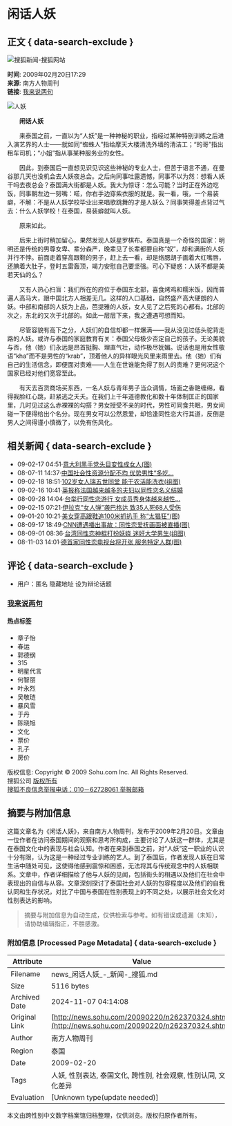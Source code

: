 # 闲话人妖

## 正文 { data-search-exclude }


![搜狐新闻-搜狐网站](https://images.sohu.com/uiue/sohu_logo/2006/news_logo3.gif)

**时间**: 2009年02月20日17:29  
**来源**: 南方人物周刊  
**链接**: [我来说两句](https://comment2.news.sohu.com/viewcomments.action?id=262370324)

![人妖](https://i3.itc.cn/20081014/6d4_c4fc3e03_c97a_43e8_ba1d_826cb97d857f_0.jpg)

　　**闲话人妖**

　　来泰国之前，一直以为“人妖”是一种神秘的职业，指经过某种特别训练之后进入演艺界的人士——就如同“蜘蛛人”指给摩天大楼清洗外墙的清洁工；“的哥”指出租车司机；“小姐”指从事某种服务业的女性。

　　因此，到泰国后一直想见识见识这些神秘的专业人士，但苦于语言不通，在曼谷那几天也没机会去人妖夜总会。之后向同事吐露遗憾，同事不以为然：想看人妖干吗去夜总会？泰国满大街都是人妖。我大为惊讶：怎么可能？当时正在外边吃饭，同事朝左边一努嘴：喏，你右手边穿紫衣服的就是。我一看，哦，一个易装癖，不解：不是从人妖学校毕业出来唱歌跳舞的才是人妖么？同事笑得差点背过气去：什么人妖学校！在泰国，易装癖就叫人妖。

　　原来如此。

　　后来上街时稍加留心，果然发现人妖星罗棋布。泰国真是一个奇怪的国家：明明还是传统的男尊女卑、辈分森严，晚辈见了长辈都要自称“奴”，却和满街的人妖并行不悖。前面走着穿高跟鞋的男子，赶上去一看，却是络腮胡子画着大红嘴唇，还腆着大肚子，登时五雷轰顶，竭力安慰自己要坚强。可心下疑惑：人妖不都是美若天仙的么？

　　又有人热心扫盲：我们所在的府位于泰国东北部，喜食烤鸡和糯米饭，因而普遍人高马大，跟中国北方人相差无几。这样的人口基础，自然盛产高大硬朗的人妖。中部和南部的人妖为上品，芭提雅的人妖，女人见了之后死的心都有。北部的次之，东北的又次于北部的。如此一层层下来，我之遭遇可想而知。

　　尽管容貌有高下之分，人妖们的自信却都一样爆满——我从没见过低头驼背走路的人妖。或许与泰国的家庭教育有关：泰国父母极少否定自己的孩子。无论美貌与否，他（她）们永远是昂首挺胸、理直气壮，动作极尽妩媚。说话也是用女性敬语“kha”而不是男性的“krab”，顶着他人的异样眼光风里来雨里去。他（她）们有自己的生活信念，即便面对责难——人生在世谁能免得了别人的责难？更何况这个国家已经对他们宽容至此。

　　有天去百货商场买东西，一名人妖与青年男子当众调情，场面之香艳缠绵，看得我脸红心跳，赶紧逃之夭夭。在我们上千年道德教化和数十年体制匡正的国家里，几时见过这么赤裸裸的勾搭？男女授受不亲的时代，男性可同食共眠，男女间碰一下便得给出个名分。现在男女可以公然恩爱，却恰逢同性恋大行其道，反倒是男人之间得谨小慎微了，以免有伤风化。

## 相关新闻 { data-search-exclude }

-   09-02-17 04:51·[意大利黑手党头目变性成女人(图)](https://news.sohu.com/20090217/n262279482.shtml)
-   08-07-11 14:37·[中国社会性资源分配不均 优势男性“多吃...](https://news.sohu.com/20080711/n258092109.shtml)
-   09-02-18 18:51·[102岁女人瑞五世同堂 能干农活能洗衣(组图)](https://news.sohu.com/20090218/n262323341.shtml)
-   09-02-16 10:41·[英报称法国越来越多的夫妇以同性恋名义结婚](https://news.sohu.com/20090216/n262266532.shtml)
-   08-09-28 14:04·[台举行同性恋游行 女成员秀身体越来越性...](https://news.sohu.com/20080928/n259804384.shtml)
-   09-02-15 07:21·[伊拉克“女人弹”袭巴格达 致35人死68人受伤](https://news.sohu.com/20090215/n262247954.shtml)
-   09-01-20 10:21·[美女穿高跟鞋追100米抓扒手 称“太猖狂”(图)](https://news.sohu.com/20090120/n261853764.shtml)
-   08-09-17 18:49·[CNN遭遇播出事故：同性恋爱抚画面被直播(图)](https://news.sohu.com/20080917/n259610274.shtml)
-   08-09-01 08:36·[台湾同性恋神棍打扮妖娆 迷奸大学男生(组图)](https://news.sohu.com/20080901/n259301774.shtml)
-   08-11-03 14:01·[德首家同性恋电视台将开张 服务特定人群(图)](https://news.sohu.com/20081103/n260408183.shtml)

## 评论 { data-search-exclude }

- 用户：匿名 隐藏地址 设为辩论话题

### [我来说两句](https://comment2.news.sohu.com/viewcomments.action?id=262370324) 

#### 热点标签
- 章子怡 
- 春运 
- 郭德纲 
- 315 
- 明星代言 
- 何智丽 
- 叶永烈 
- 吴敬琏 
- 暴风雪 
- 于丹 
- 陈晓旭 
- 文化 
- 票价 
- 孔子 
- 房价 

版权信息: 
Copyright © 2009 Sohu.com Inc. All Rights Reserved.  
搜狐公司 [版权所有](https://corp.sohu.com/s2007/copyright/)  
[搜狐不良信息举报电话：010－62728061 举报邮箱](mailto:jubao@contact.sohu.com)

## 摘要与附加信息

<!-- tcd_abstract -->
这篇文章名为《闲话人妖》，来自南方人物周刊，发布于2009年2月20日。文章由一位作者在访问泰国期间的观察和思考所构成，主要讨论了人妖这一群体，尤其是在泰国文化中的表现与社会认知。作者在来到泰国之前，对“人妖”这一职业的认识十分有限，认为这是一种经过专业训练的艺人。到了泰国后，作者发现人妖在日常生活中随处可见，这使得他感到震惊和困惑，无法将其与传统观念中的人妖相联系。文章中，作者详细描绘了他与人妖的见闻，包括街头的相遇以及他们在社会中表现出的自信与从容。文章深刻探讨了泰国社会对人妖的包容程度以及他们的自我认同和生存状况，对比了中国与泰国在性别表现上的不同之处，以展示社会文化对性别表达的影响。
<!-- tcd_abstract_end -->

> 摘要与附加信息为自动生成，仅供检索与参考。如有错误或遗漏（未知），请协助编辑指正，不胜感激。

### 附加信息 [Processed Page Metadata] { data-search-exclude }

| Attribute       | Value                                  |
|-----------------|----------------------------------------|
| Filename        | news_闲话人妖_-_新闻-_搜狐.md                             |
| Size            | 5116 bytes                           |
| Archived Date   | 2024-11-07 04:14:08                             |
| Original Link   | [http://news.sohu.com/20090220/n262370324.shtml](http://news.sohu.com/20090220/n262370324.shtml)                       |
| Author          | 南方人物周刊                               |
| Region          | 泰国                               |
| Date            | 2009-02-20                                 |
| Tags            | 人妖, 性别表达, 泰国文化, 跨性别, 社会观察, 性别认同, 文化差异                                 |
| Evaluation            | [Unknown type(update needed)]                                 |
<!-- tcd_table_end -->

本文由跨性别中文数字档案馆归档整理，仅供浏览。版权归原作者所有。
